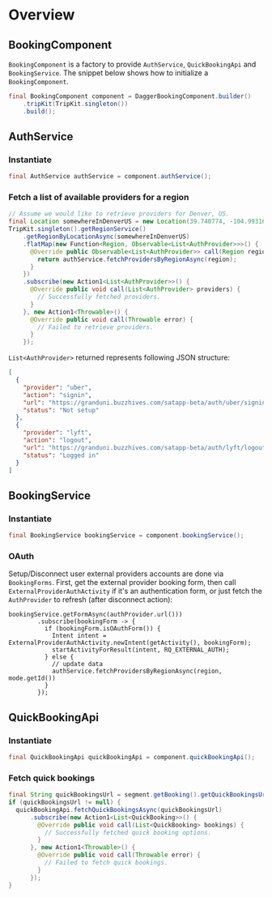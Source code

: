# Overview
## BookingComponent
`BookingComponent` is a factory to provide `AuthService`, `QuickBookingApi` and `BookingService`. The snippet below shows how to initialize a `BookingComponent`.
```java
final BookingComponent component = DaggerBookingComponent.builder()
    .tripKit(TripKit.singleton())
    .build();
```
## AuthService
### Instantiate
```java
final AuthService authService = component.authService();
```
### Fetch a list of available providers for a region
```java
// Assume we would like to retrieve providers for Denver, US.
final Location somewhereInDenverUS = new Location(39.740774, -104.993161);
TripKit.singleton().getRegionService()
    .getRegionByLocationAsync(somewhereInDenverUS)
    .flatMap(new Function<Region, Observable<List<AuthProvider>>>() {
      @Override public Observable<List<AuthProvider>> call(Region region) {
        return authService.fetchProvidersByRegionAsync(region);
      }
    })
    .subscribe(new Action1<List<AuthProvider>>() {
      @Override public void call(List<AuthProvider> providers) {
        // Successfully fetched providers.
      }
    }, new Action1<Throwable>() {
      @Override public void call(Throwable error) {
        // Failed to retrieve providers.
      }
    });
```
`List<AuthProvider>` returned represents following JSON structure:
```json
[
  {
    "provider": "uber",
    "action": "signin",
    "url": "https://granduni.buzzhives.com/satapp-beta/auth/uber/signin",
    "status": "Not setup"
  },
  {
    "provider": "lyft",
    "action": "logout",
    "url": "https://granduni.buzzhives.com/satapp-beta/auth/lyft/logout",
    "status": "Logged in"
  }
]
```

## BookingService
### Instantiate
```java
final BookingService bookingService = component.bookingService();
```
### OAuth
Setup/Disconnect user external providers accounts are done via `BookingForms`. First, get the external provider booking form, then call `ExternalProviderAuthActivity` if it's an authentication form, or just fetch the `AuthProvider` to refresh (after disconnect action):

```
bookingService.getFormAsync(authProvider.url()))
        .subscribe(bookingForm -> {
          if (bookingForm.isOAuthForm()) {
            Intent intent = ExternalProviderAuthActivity.newIntent(getActivity(), bookingForm);
            startActivityForResult(intent, RQ_EXTERNAL_AUTH);
          } else {
            // update data
            authService.fetchProvidersByRegionAsync(region, mode.getId())
          }
        });
```

## QuickBookingApi
### Instantiate
```java
final QuickBookingApi quickBookingApi = component.quickBookingApi();
```
### Fetch quick bookings
```java
final String quickBookingsUrl = segment.getBooking().getQuickBookingsUrl();
if (quickBookingsUrl != null) {
  quickBookingApi.fetchQuickBookingsAsync(quickBookingsUrl)
      .subscribe(new Action1<List<QuickBooking>>() {
        @Override public void call(List<QuickBooking> bookings) {
          // Successfully fetched quick booking options.
        }
      }, new Action1<Throwable>() {
        @Override public void call(Throwable error) {
          // Failed to fetch quick bookings.
        }
      });
}
```